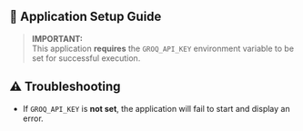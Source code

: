## 🚀 Application Setup Guide

> **IMPORTANT:**  
> This application **requires** the `GROQ_API_KEY` environment variable to be set for successful execution.


## ⚠️ Troubleshooting

- If `GROQ_API_KEY` is **not set**, the application will fail to start and display an error.
